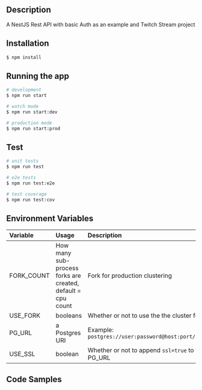 ## Description

A NestJS Rest API with basic Auth as an example and Twitch Stream project

## Installation

```bash
$ npm install
```

## Running the app

```bash
# development
$ npm run start

# watch mode
$ npm run start:dev

# production mode
$ npm run start:prod
```

## Test

```bash
# unit tests
$ npm run test

# e2e tests
$ npm run test:e2e

# test coverage
$ npm run test:cov
```

## Environment Variables

| Variable | Usage | Description |
| :------- | :---- | :---------- |
| FORK_COUNT | How many sub-process forks are created, default = cpu count | Fork for production clustering |
| USE_FORK | booleans | Whether or not to use the the cluster feature | 
| PG_URL | a Postgres URI | Example: `postgres://user:password@host:port/db_name` |
| USE_SSL | boolean | Whether or not to append `ssl=true` to the PG_URL |

## Code Samples

